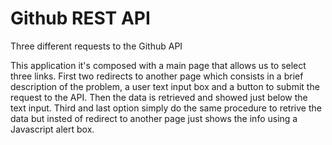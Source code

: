 # Github REST API
Three different requests to the Github API

This application it's composed with a main page that allows us to select three links. First two redirects to another page which consists in a brief description of the problem, a user text input box and a button to submit the request to the API. Then the data is retrieved and showed just below the text input.
Third and last option simply do the same procedure to retrive the data but insted of redirect to another page just shows the info using a Javascript alert box.
